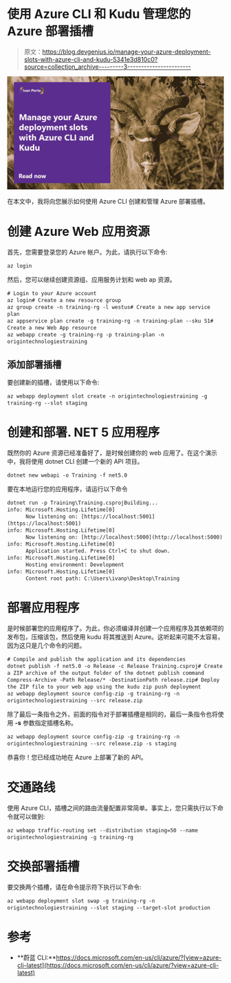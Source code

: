 # 使用 Azure CLI 和 Kudu 管理您的 Azure 部署插槽

> 原文：<https://blog.devgenius.io/manage-your-azure-deployment-slots-with-azure-cli-and-kudu-5341e3d810c0?source=collection_archive---------3----------------------->

![](img/870ef57ca03e263068e25315d6297de4.png)

在本文中，我将向您展示如何使用 Azure CLI 创建和管理 Azure 部署插槽。

# 创建 Azure Web 应用资源

首先，您需要登录您的 Azure 帐户。为此，请执行以下命令:

```
az login
```

然后，您可以继续创建资源组、应用服务计划和 web ap 资源。

```
# Login to your Azure account
az login# Create a new resource group
az group create -n training-rg -l westus# Create a new app service plan
az appservice plan create -g training-rg -n training-plan --sku S1# Create a new Web App resource
az webapp create -g training-rg -p training-plan -n origintechnologiestraining
```

## 添加部署插槽

要创建新的插槽，请使用以下命令:

```
az webapp deployment slot create -n origintechnologiestraining -g training-rg --slot staging
```

# 创建和部署. NET 5 应用程序

既然你的 Azure 资源已经准备好了，是时候创建你的 web 应用了。在这个演示中，我将使用 dotnet CLI 创建一个新的 API 项目。

```
dotnet new webapi -o Training -f net5.0
```

要在本地运行您的应用程序，请运行以下命令

```
dotnet run -p Training\Training.csprojBuilding...
info: Microsoft.Hosting.Lifetime[0]
      Now listening on: [https://localhost:5001](https://localhost:5001)
info: Microsoft.Hosting.Lifetime[0]
      Now listening on: [http://localhost:5000](http://localhost:5000)
info: Microsoft.Hosting.Lifetime[0]
      Application started. Press Ctrl+C to shut down.
info: Microsoft.Hosting.Lifetime[0]
      Hosting environment: Development
info: Microsoft.Hosting.Lifetime[0]
      Content root path: C:\Users\ivanp\Desktop\Training
```

# 部署应用程序

是时候部署您的应用程序了。为此，你必须编译并创建一个应用程序及其依赖项的发布包，压缩该包，然后使用 kudu 将其推送到 Azure。这听起来可能不太容易，因为这只是几个命令的问题。

```
# Compile and publish the application and its dependencies
dotnet publish -f net5.0 -o Release -c Release Training.csproj# Create a ZIP archive of the output folder of the dotnet publish command
Compress-Archive -Path Release/* -DestinationPath release.zip# Deploy the ZIP file to your web app using the kudu zip push deployment
az webapp deployment source config-zip -g training-rg -n origintechnologiestraining --src release.zip
```

除了最后一条指令之外，前面的指令对于部署插槽是相同的，最后一条指令也将使用 **-s** 参数指定插槽名称。

```
az webapp deployment source config-zip -g training-rg -n origintechnologiestraining --src release.zip -s staging
```

恭喜你！您已经成功地在 Azure 上部署了新的 API。

# 交通路线

使用 Azure CLI，插槽之间的路由流量配置非常简单。事实上，您只需执行以下命令就可以做到:

```
az webapp traffic-routing set --distribution staging=50 --name origintechnologiestraining -g training-rg
```

# 交换部署插槽

要交换两个插槽，请在命令提示符下执行以下命令:

```
az webapp deployment slot swap -g training-rg -n origintechnologiestraining --slot staging --target-slot production
```

# 参考

*   **蔚蓝 CLI:**https://docs.microsoft.com/en-us/cli/azure/?[view=azure-cli-latest](https://docs.microsoft.com/en-us/cli/azure/?view=azure-cli-latest)